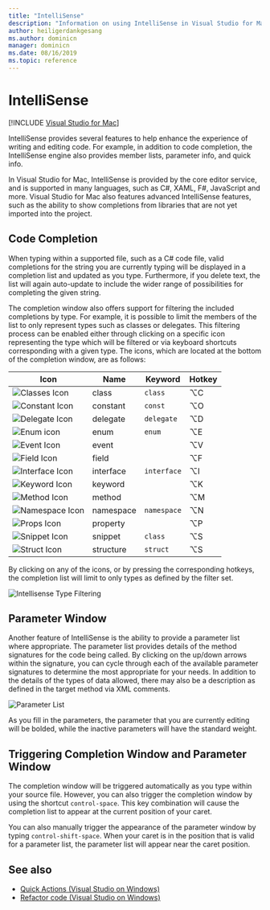 ```yaml
---
title: "IntelliSense"
description: "Information on using IntelliSense in Visual Studio for Mac"
author: heiligerdankgesang 
ms.author: dominicn
manager: dominicn
ms.date: 08/16/2019
ms.topic: reference
---
```

# IntelliSense

 [!INCLUDE [Visual Studio for Mac](~/includes/applies-to-version/vs-mac-only.md)]

IntelliSense provides several features to help enhance the experience of writing and editing code. For example, in addition to code completion, the IntelliSense engine also provides member lists, parameter info, and quick info.

In Visual Studio for Mac, IntelliSense is provided by the core editor service, and is supported in many languages, such as C#, XAML, F#, JavaScript and more. Visual Studio for Mac also features advanced IntelliSense features, such as the ability to show completions from libraries that are not yet imported into the project.

## Code Completion

When typing within a supported file, such as a C# code file, valid completions for the string you are currently typing will be displayed in a completion list and updated as you type. Furthermore, if you delete text, the list will again auto-update to include the wider range of possibilities for completing the given string. 

The completion window also offers support for filtering the included completions by type. For example, it is possible to limit the members of the list to only represent types such as classes or delegates. This filtering process can be enabled either through clicking on a specific icon representing the type which will be filtered or via keyboard shortcuts corresponding with a given type. The icons, which are located at the bottom of the completion window, are as follows:

| Icon                         | Name          | Keyword    | Hotkey |
| -----------------------------|---------------| -----------|--------|
| ![Classes Icon](media/classes-icon.png)  | class         | `class`    |  ⌥C
| ![Constant Icon](media/constant-icon.png) | constant      | `const`    |  ⌥O
| ![Delegate Icon](media/delegate-icon.png) | delegate      | `delegate` |  ⌥D
| ![Enum icon](media/enums-icon.png)    | enum          | `enum`     |  ⌥E
| ![Event Icon](media/event-icon.png)    | event         |            |  ⌥V
| ![Field Icon](media/fields-icon.png)   | field         |            |  ⌥F
| ![Interface Icon](media/interface-icon.png)| interface     | `interface`|  ⌥I
| ![Keyword Icon](media/keyword-icon.png)  | keyword       |            |  ⌥K
| ![Method Icon](media/method-icon.png)   | method        |            |  ⌥M
| ![Namespace Icon](media/namespace-icon.png)| namespace     | `namespace`|  ⌥N
| ![Props Icon](media/props-icon.png)    | property      |            |  ⌥P
| ![Snippet Icon](media/snippet-icon.png)  | snippet       | `class`    |  ⌥S
| ![Struct Icon](media/struct-icon.png)   | structure     | `struct`   |  ⌥S

By clicking on any of the icons, or by pressing the corresponding hotkeys, the completion list will limit to only types as defined by the filter set.  

![Intellisense Type Filtering](media/intellisense-typefiltering.gif)

## Parameter Window

Another feature of IntelliSense is the ability to provide a parameter list where appropriate. The parameter list provides details of the method signatures for the code being called. By clicking on the up/down arrows within the signature, you can cycle through each of the available parameter signatures to determine the most appropriate for your needs. In addition to the details of the types of data allowed, there may also be a description as defined in the target method via XML comments.

![Parameter List](media/intellisense-parameter.png)

As you fill in the parameters, the parameter that you are currently editing will be bolded, while the inactive parameters will have the standard weight. 


## Triggering Completion Window and Parameter Window

The completion window will be triggered automatically as you type within your source file. However, you can also trigger the completion window by using the shortcut `control-space`. This key combination will cause the completion list to appear at the current position of your caret. 

You can also manually trigger the appearance of the parameter window by typing `control-shift-space`. When your caret is in the position that is valid for a parameter list, the parameter list will appear near the caret position.

## See also

- [Quick Actions (Visual Studio on Windows)](/visualstudio/ide/quick-actions)
- [Refactor code (Visual Studio on Windows)](/visualstudio/ide/refactoring-in-visual-studio)
